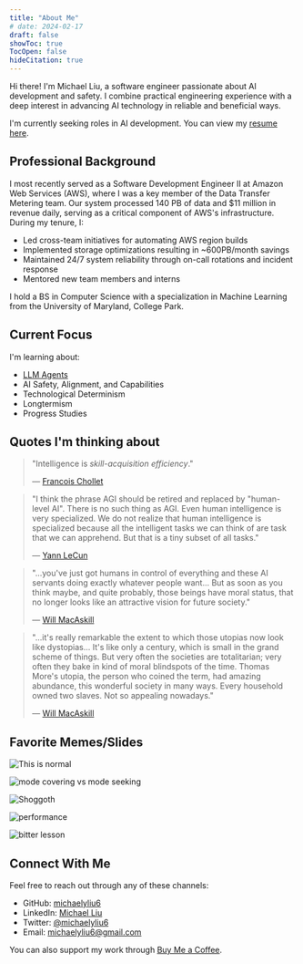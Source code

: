 ```yaml
---
title: "About Me"
# date: 2024-02-17
draft: false
showToc: true
TocOpen: false
hideCitation: true
---
```


Hi there! I'm Michael Liu, a software engineer passionate about AI development and safety. I combine practical engineering experience with a deep interest in advancing AI technology in reliable and beneficial ways.

I'm currently seeking roles in AI development. You can view my <a href="/Michael_Liu_Resume_2025-03-05.pdf" target="_blank">resume here</a>.

## Professional Background

I most recently served as a Software Development Engineer II at Amazon Web Services (AWS), where I was a key member of the Data Transfer Metering team. Our system processed 140 PB of data and $11 million in revenue daily, serving as a critical component of AWS's infrastructure. During my tenure, I:
- Led cross-team initiatives for automating AWS region builds
- Implemented storage optimizations resulting in ~600PB/month savings
- Maintained 24/7 system reliability through on-call rotations and incident response
- Mentored new team members and interns

I hold a BS in Computer Science with a specialization in Machine Learning from the University of Maryland, College Park.

## Current Focus

<!-- I'm working on:
- New blog post on Claude playing Pokemon -->

I'm learning about:
- [LLM Agents](https://llmagents-learning.org/sp25)
- AI Safety, Alignment, and Capabilities
- Technological Determinism
- Longtermism
- Progress Studies

## Quotes I'm thinking about
> "Intelligence is *skill-acquisition efficiency*." 
>
> — [Francois Chollet](https://arxiv.org/pdf/1911.01547)


> "I think the phrase AGI should be retired and replaced by "human-level AI". There is no such thing as AGI. Even human intelligence is very specialized. We do not realize that human intelligence is specialized because all the intelligent tasks we can think of are task that we can apprehend. But that is a tiny subset of all tasks."
> 
> — [Yann LeCun](https://www.linkedin.com/posts/yann-lecun_i-think-the-phrase-agi-should-be-retired-activity-6889610518529613824-gl2F/) 

> "...you've just got humans in control of everything and these AI servants doing exactly whatever people want... But as soon as you think maybe, and quite probably, those beings have moral status, that no longer looks like an attractive vision for future society."
>
> — [Will MacAskill](https://youtu.be/SjSl2re_Fm8?si=uvuFS7C0sLZoltBy&t=6301)

> "...it's really remarkable the extent to which those utopias now look like dystopias... It's like only a century, which is small in the grand scheme of things. But very often the societies are totalitarian; very often they bake in kind of moral blindspots of the time. Thomas More's utopia, the person who coined the term, had amazing abundance, this wonderful society in many ways. Every household owned two slaves. Not so appealing nowadays."
>
> — [Will MacAskill](https://youtu.be/SjSl2re_Fm8?si=PTdZv7o_eVuEOY3n&t=12814)


## Favorite Memes/Slides

![This is normal](/assets/images/memes/this-is-normal.png)

![mode covering vs mode seeking](/assets/images/memes/mode-cover-vs-seeking.png)

![Shoggoth](/assets/images/memes/shoggoth.png)

![performance](/assets/images/memes/performance.png)

![bitter lesson](/assets/images/memes/bitter-lesson.png)


## Connect With Me

Feel free to reach out through any of these channels:

- GitHub: [michaelyliu6](https://github.com/michaelyliu6)
- LinkedIn: [Michael Liu](https://www.linkedin.com/in/michael-liu-a14932197/)
- Twitter: [@michaelyliu6](https://x.com/michaelyliu6)
- Email: [michaelyliu6@gmail.com](mailto:michaelyliu6@gmail.com)

You can also support my work through [Buy Me a Coffee](https://buymeacoffee.com/myliu6).

<!-- <script type='text/javascript' id='clustrmaps' src='//cdn.clustrmaps.com/map_v2.js?cl=ffffff&w=a&t=n&d=UhM9NDgfy7FFlE27sd86VbAF_2iwllwwXbTkYQDbwh8'></script> -->